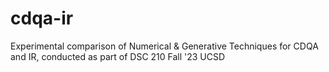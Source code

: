 # cdqa-ir
Experimental comparison of Numerical &amp; Generative Techniques for CDQA and IR, conducted as part of DSC 210 Fall '23 UCSD
